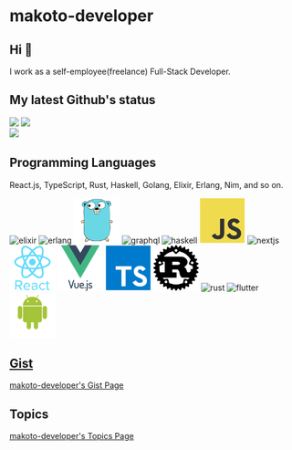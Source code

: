 # makoto-developer

## Hi 👋
I work as a self-employee(freelance) Full-Stack Developer.

## My latest Github's status
<div>
  <img height="170px" src="https://github-readme-stats.vercel.app/api?username=makoto-developer&count_private=true&show_icons=true&theme=transparent" />
  <img height="170px" src="https://github-readme-stats.vercel.app/api/top-langs/?username=makoto-developer&layout=compact&hide=javascript" />
</div>
<div>
  <img width="750px" src="https://github-readme-activity-graph.cyclic.app/graph?username=makoto-developer&custom_title=Github%20commits&hide_border=true&bg_color=white" />
</div>

## Programming Languages
React.js, TypeScript, Rust, Haskell, Golang, Elixir, Erlang, Nim, and so on.
<p align="left"> 
<img src="https://www.vectorlogo.zone/logos/elixir-lang/elixir-lang-icon.svg" alt="elixir" width="80" height="80"/>
<img src="https://www.vectorlogo.zone/logos/erlang/erlang-official.svg" alt="erlang" width="80" height="80"/>
<img src="https://raw.githubusercontent.com/devicons/devicon/master/icons/go/go-original.svg" alt="go" width="80" height="80"/>
<img src="https://www.vectorlogo.zone/logos/graphql/graphql-icon.svg" alt="graphql" width="80" height="80"/>
<img src="https://upload.wikimedia.org/wikipedia/commons/1/1c/Haskell-Logo.svg" alt="haskell" width="80" height="80"/>
<img src="https://raw.githubusercontent.com/devicons/devicon/master/icons/javascript/javascript-original.svg" alt="javascript" width="80" height="80"/>
<img src="https://cdn.worldvectorlogo.com/logos/nextjs-2.svg" alt="nextjs" width="80" height="80"/>
<img src="https://raw.githubusercontent.com/devicons/devicon/master/icons/react/react-original-wordmark.svg" alt="react" width="80" height="80"/>
<img src="https://raw.githubusercontent.com/devicons/devicon/master/icons/vuejs/vuejs-original-wordmark.svg" alt="vue" width="80" height="80"/>
<img src="https://raw.githubusercontent.com/devicons/devicon/master/icons/typescript/typescript-original.svg" alt="typescript" width="80" height="80"/>
<img src="https://raw.githubusercontent.com/devicons/devicon/master/icons/rust/rust-plain.svg" alt="rust" width="80" height="80"/>
<img src="https://raw.githubusercontent.com/jmnote/z-icons/master/svg/kubernetes.svg" alt="rust" width="80" height="80"/>
<img src="https://www.vectorlogo.zone/logos/flutterio/flutterio-icon.svg" alt="flutter" width="80" height="80"/> </a> <a href="https://www.haskell.org/" target="_blank" rel="noreferrer">
<img src="https://raw.githubusercontent.com/devicons/devicon/master/icons/android/android-original-wordmark.svg" alt="android" width="80" height="80"/>
</p>

## Gist
[makoto-developer's Gist Page](https://gist.github.com/makoto-developer)

## Topics
[makoto-developer's Topics Page](https://github.com/stars/makoto-developer/topics)
